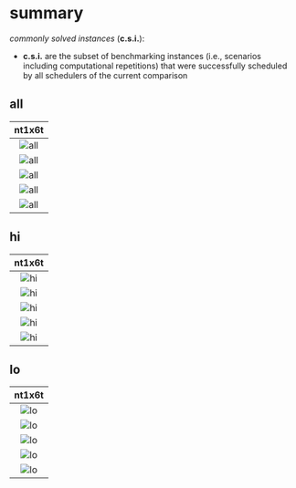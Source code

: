 # summary

*commonly solved instances* (**c.s.i.**):
- **c.s.i.** are the subset of benchmarking instances (i.e., scenarios including computational repetitions) that were successfully scheduled by all schedulers of the current comparison

## all

|nt1x6t|
|:---:|
|![all](nt1x6t/summary_all__vhist_lt_1.1x1.1.svg "all")|
|![all](nt1x6t/summary_all__vhist_log_rt_total_1.1x1.1.svg "all")|
|![all](nt1x6t/summary_all__bar_rt_sum_stacked_csi_leg-r1_1.1x1.1.svg "all")|
|![all](nt1x6t/summary_all__bar_rt_sum_stacked_all_leg-r1_1.1x1.1.svg "all")|
|![all](nt1x6t/summary_all__bar_schedab_leg-r1_1.1x1.1.svg "all")|

## hi

|nt1x6t|
|:---:|
|![hi](nt1x6t/summary_hi__vhist_lt_1.1x1.1.svg "hi")|
|![hi](nt1x6t/summary_hi__vhist_log_rt_total_1.1x1.1.svg "hi")|
|![hi](nt1x6t/summary_hi__bar_rt_sum_stacked_csi_leg-r1_1.1x1.1.svg "hi")|
|![hi](nt1x6t/summary_hi__bar_rt_sum_stacked_all_leg-r1_1.1x1.1.svg "hi")|
|![hi](nt1x6t/summary_hi__bar_schedab_leg-r1_1.1x1.1.svg "hi")|

## lo

|nt1x6t|
|:---:|
|![lo](nt1x6t/summary_lo__vhist_lt_1.1x1.1.svg "lo")|
|![lo](nt1x6t/summary_lo__vhist_log_rt_total_1.1x1.1.svg "lo")|
|![lo](nt1x6t/summary_lo__bar_rt_sum_stacked_csi_leg-r1_1.1x1.1.svg "lo")|
|![lo](nt1x6t/summary_lo__bar_rt_sum_stacked_all_leg-r1_1.1x1.1.svg "lo")|
|![lo](nt1x6t/summary_lo__bar_schedab_leg-r1_1.1x1.1.svg "lo")|


